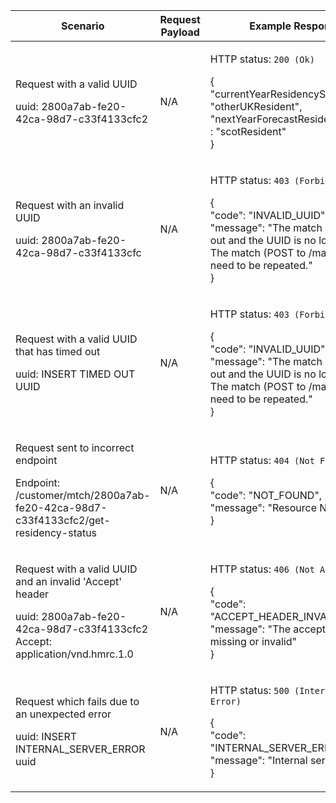 <table>
    <col width="25%">
    <col width="35%">
    <col width="40%">
    <thead>
        <tr>
            <th>Scenario</th>
            <th>Request Payload</th>
            <th>Example Response</th>
        </tr>
    </thead>
    <tbody>
        <tr>
            <td><p>Request with a valid UUID</p><p class ="code--block">uuid: 2800a7ab-fe20-42ca-98d7-c33f4133cfc2</p></td>
            <td>
                <p>N/A</p>
            </td>
            <td><p>HTTP status: <code class="code--slim">200 (Ok)</code></p>
                <p class="code--block">
                    {<br>
                      "currentYearResidencyStatus" : "otherUKResident",<br>
                      "nextYearForecastResidencyStatus" : "scotResident"<br>
                    }
                </p>
            </td>
        </tr>
        <tr>
            <td><p>Request with an invalid UUID</p><p class ="code--block">uuid: 2800a7ab-fe20-42ca-98d7-c33f4133cfc</p></td>
            <td>
                <p>N/A</p>
            </td>
            <td><p>HTTP status: <code class="code--slim">403 (Forbidden)</code></p>
                <p class ="code--block"> {<br>
                                            "code": "INVALID_UUID",<br>
                                            "message": "The match has timed out and the UUID is no longer valid. 
                                                        The match (POST to /match) will need to be repeated."<br>
                                         }<br>
                </p>
            </td>
        </tr>
        <tr>
        	<td><p>Request with a valid UUID that has timed out</p><p class ="code--block">uuid: INSERT TIMED OUT UUID</p></td>
	        <td>
	            <p>N/A</p>
	        </td>
	        <td><p>HTTP status: <code class="code--slim">403 (Forbidden)</code></p>
                <p class ="code--block"> {<br>
                                            "code": "INVALID_UUID",<br>
                                            "message": "The match has timed out and the UUID is no longer valid. 
                                                        The match (POST to /match) will need to be repeated."<br>
                                         }<br>
                </p>
            </td>
        </tr>
        <tr>
             <td><p>Request sent to incorrect endpoint</p><p class ="code--block">Endpoint: /customer/mtch/2800a7ab-fe20-42ca-98d7-c33f4133cfc2/get-residency-status</p></td>
            <td>
                <p>N/A</p>
            </td>
            <td><p>HTTP status: <code class="code--slim">404 (Not Found)</code></p>
                <p class ="code--block"> {<br>
                                              "code": "NOT_FOUND",<br>
                                              "message": "Resource Not Found"<br>
                                            }
                </p>
            </td>
        </tr>
        <tr>
            <td><p>Request with a valid UUID and an invalid 'Accept' header</p><p class ="code--block">uuid: 2800a7ab-fe20-42ca-98d7-c33f4133cfc2<br>Accept: application/vnd.hmrc.1.0</p></td>
            <td>
                <p>N/A</p>
            </td>
            <td><p>HTTP status: <code class="code--slim">406 (Not Acceptable)</code></p>
                <p class ="code--block"> {<br>
                                            "code": "ACCEPT_HEADER_INVALID",<br>
                                            "message": "The accept header is missing or invalid"<br>
                                          }
                </p>
            </td>
        </tr>
        <tr>
            <td><p>Request which fails due to an unexpected error</p><p class ="code--block">uuid: INSERT INTERNAL_SERVER_ERROR uuid</p></td>
            <td>
                <p>N/A</p>
            </td>
            <td><p>HTTP status: <code class="code--slim">500 (Internal Server Error)</code></p>
                <p class ="code--block"> {<br>
                                            "code": "INTERNAL_SERVER_ERROR",<br>
                                            "message": "Internal server error"<br>
                                          }
                </p>
            </td>
        </tr>
	</tbody>
</table>